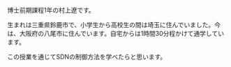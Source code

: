 博士前期課程1年の村上遼です。

生まれは三重県鈴鹿市で、小学生から高校生の間は埼玉に住んでいました。今は、大阪府の八尾市に住んでいます。自宅からは1時間30分程かけて通学しています。

この授業を通じてSDNの制御方法を学べたらと思います。
